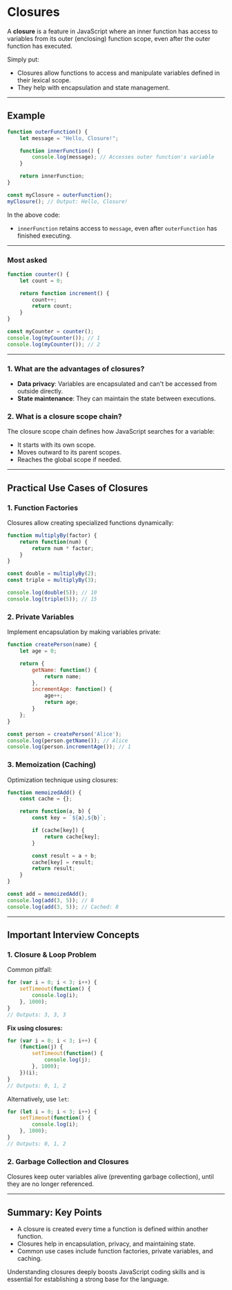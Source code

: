 # Closures

A **closure** is a feature in JavaScript where an inner function has access to variables from its outer (enclosing) function scope, even after the outer function has executed.

Simply put:

- Closures allow functions to access and manipulate variables defined in their lexical scope.
- They help with encapsulation and state management.

---

## Example

```javascript
function outerFunction() {
    let message = "Hello, Closure!";

    function innerFunction() {
        console.log(message); // Accesses outer function's variable
    }

    return innerFunction;
}

const myClosure = outerFunction();
myClosure(); // Output: Hello, Closure!
```

In the above code:

- `innerFunction` retains access to `message`, even after `outerFunction` has finished executing.
---
### Most asked
```javascript
function counter() {
    let count = 0;

    return function increment() {
        count++;
        return count;
    }
}

const myCounter = counter();
console.log(myCounter()); // 1
console.log(myCounter()); // 2
```
---
### 1. What are the advantages of closures?

- **Data privacy**: Variables are encapsulated and can't be accessed from outside directly.
- **State maintenance**: They can maintain the state between executions.

### 2. What is a closure scope chain?

The closure scope chain defines how JavaScript searches for a variable:

- It starts with its own scope.
- Moves outward to its parent scopes.
- Reaches the global scope if needed.

---

## Practical Use Cases of Closures

### 1. Function Factories

Closures allow creating specialized functions dynamically:

```javascript
function multiplyBy(factor) {
    return function(num) {
        return num * factor;
    }
}

const double = multiplyBy(2);
const triple = multiplyBy(3);

console.log(double(5)); // 10
console.log(triple(5)); // 15
```

### 2. Private Variables

Implement encapsulation by making variables private:

```javascript
function createPerson(name) {
    let age = 0;

    return {
        getName: function() {
            return name;
        },
        incrementAge: function() {
            age++;
            return age;
        }
    };
}

const person = createPerson('Alice');
console.log(person.getName()); // Alice
console.log(person.incrementAge()); // 1
```

### 3. Memoization (Caching)

Optimization technique using closures:

```javascript
function memoizedAdd() {
    const cache = {};

    return function(a, b) {
        const key = `${a},${b}`;

        if (cache[key]) {
            return cache[key];
        }

        const result = a + b;
        cache[key] = result;
        return result;
    }
}

const add = memoizedAdd();
console.log(add(3, 5)); // 8
console.log(add(3, 5)); // Cached: 8
```

---

## Important Interview Concepts

### 1. Closure & Loop Problem

Common pitfall:

```javascript
for (var i = 0; i < 3; i++) {
    setTimeout(function() {
        console.log(i);
    }, 1000);
}
// Outputs: 3, 3, 3
```

**Fix using closures:**

```javascript
for (var i = 0; i < 3; i++) {
    (function(j) {
        setTimeout(function() {
            console.log(j);
        }, 1000);
    })(i);
}
// Outputs: 0, 1, 2
```

Alternatively, use `let`:

```javascript
for (let i = 0; i < 3; i++) {
    setTimeout(function() {
        console.log(i);
    }, 1000);
}
// Outputs: 0, 1, 2
```

### 2. Garbage Collection and Closures

Closures keep outer variables alive (preventing garbage collection), until they are no longer referenced.

---

## Summary: Key Points

- A closure is created every time a function is defined within another function.
- Closures help in encapsulation, privacy, and maintaining state.
- Common use cases include function factories, private variables, and caching.

Understanding closures deeply boosts JavaScript coding skills and is essential for establishing a strong base for the language.

